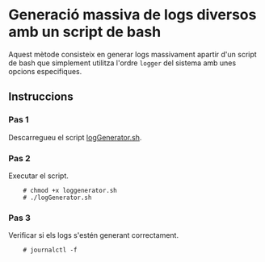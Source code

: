 # Generació massiva de logs diversos amb un script de bash  
Aquest mètode consisteix en generar logs massivament apartir d'un script de bash que simplement utilitza l'ordre `logger` del sistema amb unes opcions especifiques.  

## Instruccions  
### Pas 1  
Descarregueu el script [logGenerator.sh](https://github.com/iamsunil/generate_logs/blob/master/metode1/logGenerator.sh).  

### Pas 2 
Executar el script.  

		# chmod +x loggenerator.sh  
		# ./logGenerator.sh  

### Pas 3 
Verificar si els logs s'estén generant correctament.  

		# journalctl -f
